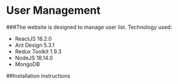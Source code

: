 # User Management

###The website is designed to manage user list. Technology used:
  + ReactJS 18.2.0
  + Ant Design 5.3.1
  + Redux Toolkit 1.9.3
  + NodeJS 18.14.0
  + MongoDB

##Installation instructions
